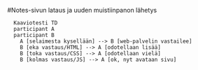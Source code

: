 #Notes-sivun lataus ja uuden muistiinpanon lähetys
```mermaid
  Kaaviotesti TD
  participant A
  participant B
    A [selaimesta kysellään] --> B [web-palvelin vastailee]
    B [eka vastaus/HTML] --> A [odotellaan lisää]
    B [toka vastaus/CSS] --> A [odotellaan vielä]   
    B [kolmas vastaus/JS] --> A [ok, nyt avataan sivu]

```
